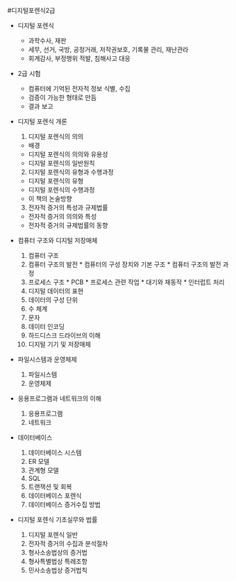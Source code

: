 #디지털포렌식2급

* 디지털 포렌식
  * 과학수사, 재판
  * 세무, 선거, 국방, 공정거래, 저작권보호, 기록물 관리, 재난관라
  * 회계감사, 부정행위 적발, 침해사고 대응

* 2급 시험
  * 컴퓨터에 기억된 전자적 정보 식별, 수집
  * 검증이 가능한 형태로 만듬
  * 결과 보고

* 디지털 포렌식 개론
  1. 디지털 포렌식의 의의
    * 배경
    * 디지털 포렌식의 의의와 유용성
    * 디지털 포렌식의 일반원칙
  2. 디지털 포렌식의 유형과 수행과정
    * 디지털 포렌식의 유형
    * 디지털 포렌식의 수행과정
    * 이 책의 논술방향
  3. 전자적 증거의 특성과 규제법률
    * 전자적 증거의 의의와 특성
    * 전자적 증거의 규제법률의 동향

* 컴퓨터 구조와 디지털 저장매체
  1. 컴퓨터 구조
    1. 컴퓨터 구조의 발전
      * 컴퓨터의 구성 장치와 기본 구조
      * 컴퓨터 구조의 발전 과정
    2. 프로세스 구조
      * PCB
      * 프로세스 관련 작업
      * 대기와 재동작
      * 인터럽트 처리
  2. 디지털 데이터의 표현
    1. 데이터의 구성 단위
    2. 수 체계
    3. 문자
    4. 데이터 인코딩
    5. 하드디스크 드라이브의 이해
  3. 디지털 기기 및 저장매체

* 파일시스템과 운영체제
  1. 파일시스템
  2. 운영체제

* 응용프로그램과 네트워크의 이해
  1. 응용프로그램
  2. 네트워크

* 데이터베이스
  1. 데이터베이스 시스템
  2. ER 모델
  3. 관계형 모델
  4. SQL
  5. 트랜잭션 및 회복
  6. 데이터베이스 포렌식
  7. 데이터베이스 증거수집 방법

* 디지털 포렌식 기초실무와 법률
  1. 디지털 포렌식 일반
  2. 전자적 증거의 수집과 분석절차
  3. 형사소송법상의 증거법
  4. 형사특별법상 특례조항
  5. 민사소송법상 증거법칙